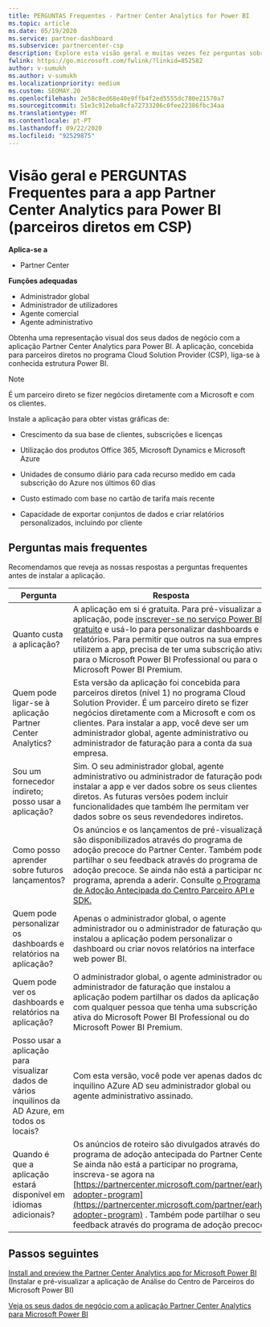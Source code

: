 ```yaml
---
title: PERGUNTAS Frequentes - Partner Center Analytics for Power BI
ms.topic: article
ms.date: 05/19/2020
ms.service: partner-dashboard
ms.subservice: partnercenter-csp
description: Explore esta visão geral e muitas vezes fez perguntas sobre a aplicação Partner Center Analytics para Power BI.
fwlink: https://go.microsoft.com/fwlink/?linkid=852582
author: v-sumukh
ms.author: v-sumukh
ms.localizationpriority: medium
ms.custom: SEOMAY.20
ms.openlocfilehash: 2e58c8ed68e40e9ffb4f2ed5555dc780e21570a7
ms.sourcegitcommit: 51e3c912eba8cfa72733206c0fee22386fbc34aa
ms.translationtype: MT
ms.contentlocale: pt-PT
ms.lasthandoff: 09/22/2020
ms.locfileid: "92529875"
---
```

# <a name="overview-and-faqs-for-the-partner-center-analytics-app-for-power-bi-direct-partners-in-csp"></a>Visão geral e PERGUNTAS Frequentes para a app Partner Center Analytics para Power BI (parceiros diretos em CSP)

**Aplica-se a**

- Partner Center

**Funções adequadas**

- Administrador global
- Administrador de utilizadores
- Agente comercial
- Agente administrativo

Obtenha uma representação visual dos seus dados de negócio com a aplicação Partner Center Analytics para Power BI. A aplicação, concebida para parceiros diretos no programa Cloud Solution Provider (CSP), liga-se à conhecida estrutura Power BI.

> [!NOTE]  
> É um parceiro direto se fizer negócios diretamente com a Microsoft e com os clientes.

Instale a aplicação para obter vistas gráficas de:

- Crescimento da sua base de clientes, subscrições e licenças

- Utilização dos produtos Office 365, Microsoft Dynamics e Microsoft Azure

- Unidades de consumo diário para cada recurso medido em cada subscrição do Azure nos últimos 60 dias

- Custo estimado com base no cartão de tarifa mais recente

- Capacidade de exportar conjuntos de dados e criar relatórios personalizados, incluindo por cliente

## <a name="frequently-asked-questions"></a>Perguntas mais frequentes

Recomendamos que reveja as nossas respostas a perguntas frequentes antes de instalar a aplicação.

| **Pergunta** | **Resposta** |
| --- | ---------- |
| Quanto custa a aplicação? | A aplicação em si é gratuita. Para pré-visualizar a aplicação, pode [inscrever-se no serviço Power BI gratuito](https://go.microsoft.com/fwlink/p/?linkid=845347) e usá-lo para personalizar dashboards e relatórios. Para permitir que outros na sua empresa utilizem a app, precisa de ter uma subscrição ativa para o Microsoft Power BI Professional ou para o Microsoft Power BI Premium. |
| Quem pode ligar-se à aplicação Partner Center Analytics? | Esta versão da aplicação foi concebida para parceiros diretos (nível 1) no programa Cloud Solution Provider. É um parceiro direto se fizer negócios diretamente com a Microsoft e com os clientes. Para instalar a app, você deve ser um administrador global, agente administrativo ou administrador de faturação para a conta da sua empresa. |
| Sou um fornecedor indireto; posso usar a aplicação? | Sim. O seu administrador global, agente administrativo ou administrador de faturação pode instalar a app e ver dados sobre os seus clientes diretos. As futuras versões podem incluir funcionalidades que também lhe permitam ver dados sobre os seus revendedores indiretos. |
| Como posso aprender sobre futuros lançamentos? | Os anúncios e os lançamentos de pré-visualização são disponibilizados através do programa de adoção precoce do Partner Center. Também pode partilhar o seu feedback através do programa de adoção precoce. Se ainda não está a participar no programa, aprenda a aderir. Consulte [o Programa de Adoção Antecipada do Centro Parceiro API e SDK.](/partner-center/develop/early-adopter-program)  |
| Quem pode personalizar os dashboards e relatórios na aplicação? | Apenas o administrador global, o agente administrador ou o administrador de faturação que instalou a aplicação podem personalizar o dashboard ou criar novos relatórios na interface web power BI. |
| Quem pode ver os dashboards e relatórios na aplicação? | O administrador global, o agente administrador ou administrador de faturação que instalou a aplicação podem partilhar os dados da aplicação com qualquer pessoa que tenha uma subscrição ativa do Microsoft Power BI Professional ou do Microsoft Power BI Premium. |
| Posso usar a aplicação para visualizar dados de vários inquilinos da AD Azure, em todos os locais? | Com esta versão, você pode ver apenas dados do inquilino AZure AD seu administrador global ou agente administrativo assinado. | 
| Quando é que a aplicação estará disponível em idiomas adicionais? | Os anúncios de roteiro são divulgados através do programa de adoção antecipada do Partner Center. Se ainda não está a participar no programa, inscreva-se agora na [https://partnercenter.microsoft.com/partner/early-adopter-program](https://partnercenter.microsoft.com/partner/early-adopter-program) . Também pode partilhar o seu feedback através do programa de adoção precoce. | 



## <a name="next-steps"></a>Passos seguintes

[Install and preview the Partner Center Analytics app for Microsoft Power BI](power-bi-app-for-direct-partners-install.md) (Instalar e pré-visualizar a aplicação de Análise do Centro de Parceiros do Microsoft Power BI)

[Veja os seus dados de negócio com a aplicação Partner Center Analytics para Microsoft Power BI](power-bi-app-for-direct-partners-use.md)